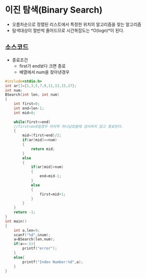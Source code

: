 # 이진 탐색(Binary Search)
* 오름차순으로 정렬된 리스트에서 특정한 위치의 알고리즘을 찾는 알고리즘
* 탐색대상이 절반씩 줄어드므로 시간복잡도는 *O(logn)*이 된다.


## 소스코드
* 종료조건 
    * first가 end보다 크면 종료
    * 배열에서 num을 찾아낸경우
```C
#include<stdio.h>
int ar[]={1,3,5,7,9,11,13,15,17};
int num;
BSearch(int len, int num)
{
	int first=0;
	int end=len-1;
	int mid=0;
	
	while(first<=end)
	//first<end일경우 마지막 하나남았을때 검사하지 않고 종료된다.
    {
		mid=(first+end)/2;
		if(ar[mid]==num)
		{
			return mid;
		}
		else
		{
			if(ar[mid]>num)
			{
				end=mid-1;
			}
			else
			{
				first=mid+1;
			}
		}
	}
	return -1;
}
int main()
{
	int a,len=9;
	scanf("%d",&num);
	a=BSearch(len,num);
	if(a==-1){
		printf("error");
	}
	else{
		printf("Index Number:%d",a);
	}
}

```
